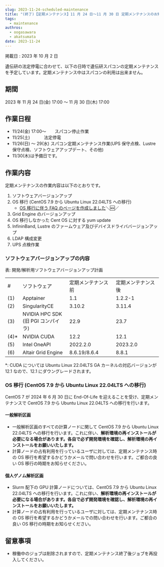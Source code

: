 ```yaml
---
slug: 2023-11-24-scheduled-maintenance
title: "(終了)【定期メンテナンス】11 月 24 日～11 月 30 日 定期メンテナンスのお知らせ"
tags:
  - maintenance
authros:
  - oogasawara
  - akatsumata
date: 2023-11-24
---
```


掲載日 : 2023 年 10 月 2 日


遺伝研の法定停電に合わせて、以下の日時で遺伝研スパコンの定期メンテナンスを予定しています。定期メンテナンス中はスパコンの利用は出来ません。


## 期間

2023 年 11 月 24 日(金) 17:00 ～ 11 月 30 日(木) 17:00

## 作業日程

- 11/24(金) 17:00～　　スパコン停止作業
- 11/25(土)      　　　法定停電
- 11/26(日) ～ 29(水)   スパコン定期メンテナンス作業(UPS 保守点検、Lustre 保守点検、ソフトウェアアップデート、その他)
- 11/30(木)は予備日です。

## 作業内容

定期メンテナンスの作業内容は以下のとおりです。

1. ソフトウェアバージョンアップ 
2. OS 移行 (CentOS 7.9 から Ubuntu Linux 22.04LTS への移行)
    - [OS 移行に伴う FAQ のページを作成しました](/faq/faq_changed_os)＼&#x1f195;／
3. Grid Engine のバージョンアップ 
4. OS 移行しなかった Cent OS に対する yum update 
5. InfininBand, Lustre のファームウェア及びデバイスドライババージョンアップ 
6. LDAP 構成変更 
7. UPS 点検作業

### ソフトウェアバージョンアップの内容

表: 開発/解析用ソフトウェアバージョンアップ計画

<table>
<tr>
  <td>#</td>
  <td>ソフトウェア</td>
  <td>定期メンテナンス前</td>
  <td>定期メンテナンス後</td>
</tr>

<tr>
  <td>(1)</td>
  <td>Apptainer</td>
  <td>1.1</td>
  <td>1.2.2-1</td>
</tr>

<tr>
  <td>(2)</td>
  <td>SingularityCE</td>
  <td>3.10.2</td>
  <td>3.11.4</td>
</tr>

<tr>
  <td>(3)</td>
  <td>NVIDIA HPC SDK<br/>(旧 PGI コンパイラ)	</td>
  <td>22.9</td>
  <td>23.7</td>
</tr>

<tr>
  <td>(4)*</td>
  <td>NVIDIA CUDA</td>
  <td>12.2</td>
  <td>12.1</td>
</tr>

<tr>
  <td>(5)</td>
  <td>Intel OneAPI</td>
  <td>2022.2.0</td>
  <td>2023.2.0</td>
</tr>

<tr>
  <td>(6)</td>
  <td>Altair Grid Engine</td>
  <td>8.6.19/8.6.4</td>
  <td>8.8.1</td>
</tr>

</table>

*: CUDA については Ubuntu Linux 22.04LTS GA カーネルの対応バージョンが 12.1 なので、12.1 にダウングレードされます。


### OS 移行 (CentOS 7.9 から Ubuntu Linux 22.04LTS への移行)

CentOS 7 が 2024 年 6 月 30 日に End-Of-Life を迎えることを受け、定期メンテナンスで CentOS 7.9 から Ubuntu Linux 22.04LTS への移行を行います。

#### 一般解析区画
-	一般解析区画のすべての計算ノードに関して CentOS 7.9 から Ubuntu Linux 22.04LTS への移行を行います。これに伴い、**解析環境の再インストールが必要になる場合があります。各自で必ず開発環境を確認し、解析環境の再インストールをお願いいたします。**
-	計算ノードの占有利用を行っているユーザに対しては、定期メンテナンス時の OS 移行を希望するかどうかメールで問い合わせを行います。ご都合の良い OS 移行の時期をお知らせください。


#### 個人ゲノム解析区画

-	Slurm 配下の GPU 計算ノードについては、CentOS 7.9 から Ubuntu Linux 22.04LTS への移行を行います。これに伴い、**解析環境の再インストールが必要になる場合があります。各自で必ず開発環境を確認し、解析環境の再インストールをお願いいたします。**
-	計算ノードの占有利用を行っているユーザに対しては、定期メンテナンス時の OS 移行を希望するかどうかメールでの問い合わせを行います。ご都合の良い OS 移行の時期をお知らせください。


## 留意事項
- 稼働中のジョブは削除されますので、定期メンテナンス終了後ジョブを再投入してください。
